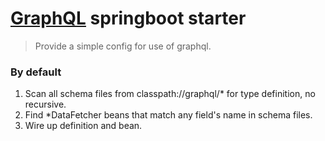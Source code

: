 # [GraphQL](http://graphql.org/) springboot starter
> Provide a simple config for use of graphql.

### By default 

1. Scan all schema files from classpath://graphql/* for type definition, no recursive.
1. Find *DataFetcher beans that match any field's name in schema files.
1. Wire up definition and bean.
